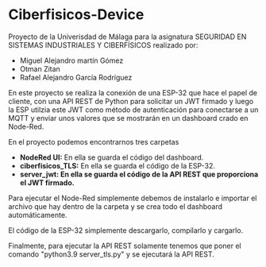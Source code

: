 # Ciberfisicos-Device

<p>Proyecto de la Univerisdad de Málaga para la asignatura SEGURIDAD EN SISTEMAS INDUSTRIALES Y CIBERFÍSICOS realizado por:</p>

<ul>
  <li>Miguel Alejandro martín Gómez</li>
  <li>Otman Zitan</li>
  <li>Rafael Alejandro García Rodríguez</li>
</ul>

<p>En este proyecto se realiza la conexión de una ESP-32 que hace el papel de cliente, con una API REST de Python para solicitar un JWT firmado y luego la ESP utilzia este JWT como método de autenticación para conectarse a un MQTT y enviar unos valores que se mostrarán en un dashboard crado en Node-Red.</p>

<p>En el proyecto podemos encontrarnos tres carpetas</p>

<ul>
  <li><b>NodeRed UI:</b> En ella se guarda el código del dashboard.</li>
  <li><b>ciberfisicos_TLS:</b> En ella se guarda el código de la ESP-32.</li>
  <li><b>server_jwt: En ella se guarda el código de la API REST que proporciona el JWT firmado.</b></li>
</ul>

<p>Para ejecutar el Node-Red simplemente debemos de instalarlo e importar el archivo que hay dentro de la carpeta y se crea todo el dashboard automáticamente.</p>
<p>El código de la ESP-32 simplemente descargarlo, compilarlo y cargarlo.</p>
<p>Finalmente, para ejecutar la API REST solamente tenemos que poner el comando "python3.9 server_tls.py" y se ejecutará la API REST.</p>
